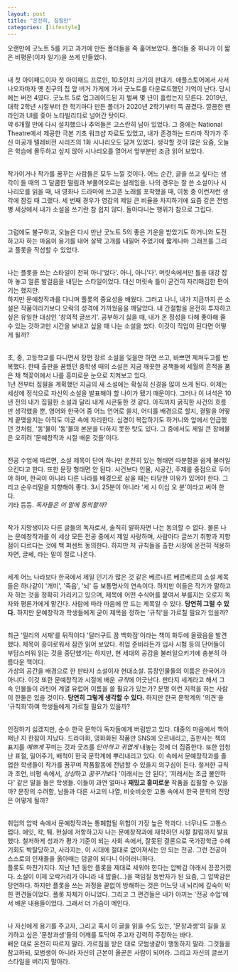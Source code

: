 ```yaml
---
layout: post
title: "온전히, 집필만"
categories: [lifestyle]
---
```


오랜만에 굿노트 5를 키고 과거에 만든 폴더들을 죽 훑어보았다. 폴더들 중 하나가 이 짧은 비평문(이자 일기)을 쓰게 만들었다.<br /><br />

내 첫 아이패드이자 첫 아이패드 프로인, 10.5인치 크기의 판대기. 애플스토어에서 사서 나오자마자 옛 친구의 집 앞 버거 가게에 가서 굿노트를 다운로드했던 기억이 난다. 당시에는 버전 4였다. 굿노트 5로 업그레이드된 지 벌써 몇 년이 흘렀는지 모른다. 2019년, 대학 2학년 시절부터 한 학기마다 만든 폴더가 2020년 2학기부터 뚝 끊겼다. 깔끔한 펜 라인과 UI를 좇아 노타빌리티로 넘어간 탓이다. <br />
약 6개월 만에 다시 설치했으나 추억들은 고스란히 남아 있었다. 그 중에는 National Theatre에서 제공한 극본 기초 워크샵 자료도 있었고, 내가 존경하는 드라마 작가가 주신 미공개 텔레비전 시리즈의 1화 시나리오도 담겨 있었다. 생각할 것이 많은 요즘, 오늘은 학습에 몰두하고 싶지 않아 시나리오를 열어서 앞부분만 조금 읽어 보았다.<br /><br />

작가이거나 작가를 꿈꾸는 사람들은 모두 느낄 것이다. 어느 순간, 글을 쓰고 싶다는 생각이 들 때의 그 달콤한 떨림과 부풀어오르는 설레임을. 나의 경우는 잘 쓴 소설이나 시나리오를 읽을 때, 내 영화나 드라마에 쓰고픈 노래를 포착했을 때, 이동 중 이런저런 생각에 잠길 때 그랬다. 세 번째 경우가 영감의 제일 큰 비율을 차지하기에 요즘 같은 전염병 세상에서 내가 소설을 쓰기란 참 쉽지 않다. 돌아다니는 행위가 참으로 그립다.<br /><br />

그럼에도 불구하고, 오늘은 다시 만난 굿노트 5의 좋은 기운을 받았기도 하거니와 도전하고자 하는 마음이 용기를 내어 살짝 고개를 내밀어 주었기에 짧게나마 그래프를 그리고 플롯을 작성할 수 있었다.<br /><br />

나는 플롯을 쓰는 스타일이 전혀 아니'었다'. 아니, 아니'다'. 머릿속에서만 틀을 대강 잡아 놓고 얼른 발걸음을 내딛는 스타일이었다. 대신 머릿속 틀이 굳건히 자리매김한 편이기는 했지만.<br />
하지만 문예창작과를 다니며 플롯의 중요성을 배웠다. 그러고 나니, 내가 지금까지 쓴 소설은 작품이라기보다 오락의 성격에 가까웠음을 깨달았다. 내 간절함을 온전히 투자하고 싶은 유일한 대상인 '창의적 글쓰기'. 공부하기 싫을 때, 내가 온 정성을 다해 좋아해 줄 수 있는 것하고만 시간을 보내고 싶을 때 나는 소설을 썼다. 이것이 직업이 된다면 어떻게 될까? <br /><br />

초, 중, 고등학교를 다니면서 장편 장르 소설을 잊을만 하면 쓰고, 바쁘면 제쳐두고를 반복했다. 한때 출판을 꿈꿨던 중학생 때의 소설은 지금 깨끗한 공책들에 세월의 흔적을 품은 채 책꽂이에서 나를 흥미로운 눈으로 지켜보고 있다.<br />
1년 전부터 집필을 계획했던 지금의 새 소설에는 확실히 신경을 많이 쓰게 된다. 이제는 세상에 정식으로 자신의 소설을 발표해야 할 나이가 됐기 때문이다. 그러나 이 녀석은 10년 전의 내가 집필한 소설과 달리 내게 시큰둥한 것 같다. 아직까지 굵직한 사건의 흐름만 생각했을 뿐, 영어와 한국어 중 어느 언어로 쓸지, 어디를 배경으로 할지, 결말을 어떻게 끝맺을지는 아직도 미궁 속에 자리한다. 심경이 복잡하기도 하거니와 앞에서 언급했던 것처럼, '동'물이 '동'물의 본분을 다하지 못한 탓도 있다. 그 중에서도 제일 큰 장애물은 오히려 '문예창작과 시절 배운 것들'이다.<br /><br />

전공 수업에 따르면, 소설 제목이 단어 하나만 온전히 있는 형태면 따분함을 쉽게 불러일으킨다고 한다. 또한 문장 형태면 안 된다. 사건보다 인물, 시공간, 주제를 중점으로 두어야 하며, 한국이 아니라 다른 나라를 배경으로 삼을 때는 타당한 이유가 있어야 한다. 그리고 순우리말을 지향해야 좋다. 3시 25분이 아니라 '세 시 이십 오 분'이라고 써야 한다.<br />
기타 등등. *독자들은 이 말에 동의할까?* <br /><br />

작가 지망생이자 다른 글들의 독자로서, 솔직히 말하자면 나는 동의할 수 없다. 물론 나는 문예창작과를 이 세상 모든 전공 중에서 제일 사랑하며, 사람마다 글쓰기 취향과 지향점이 다르다는 것에 백 퍼센트 동의한다. 하지만 저 규칙들을 출판 시장에 온전히 적용하자면, 글쎄, 라는 말이 절로 나온다. <br /><br />

세계 어느 나라보다 한국에서 제일 인기가 많은 것 같은 베르나르 베르베르의 소설 제목들은 하나같이 '개미', '죽음', '뇌' 등 보통명사의 연속이다. 하지만 이들은 작가가 말하고자 하는 것을 정확히 가리키고 있으며, 제목에 어떤 수식어를 붙여서 부를지는 오로지 독자와 평론가에게 맡긴다. 사람에 따라 마음에 안 드는 제목일 수 있다. __당연히 그럴 수 있다.__ 하지만 문예창작과 학생들에게 굳이 제목을 정하는 '규칙'을 가르칠 필요가 있을까?<br /><br />

최근 '밀리의 서재'를 뒤적이다 '달러구트 꿈 백화점'이라는 책이 화두에 올랐음을 발견했다. 제목이 흥미로워서 잠깐 읽어 보았다. 취업 준비라든가 입사 시험 등의 단어들이 부담스러워 읽는 것을 중단했기는 하지만, 현 세대의 공감을 불러일으키기에 충분히 아름다운 책이다. <br />
가상의 공간을 배경으로 한 판타지 소설이자 현대소설. 등장인물들의 이름은 한국어가 아니다. 이것 또한 문예창작과 시절에 배운 *규칙*에 어긋난다. 판타지 세계라고 해서 그 속 인물들이 라틴어 계열 유럽어 이름을 쓸 필요가 있는가? 분명 이런 지적을 하는 사람이 한둘은 있을 것이다. __당연히 그렇게 생각할 수 있다.__ 하지만 한국 문학계의 '의견'을 '규칙화'하여 학생들에게 가르칠 필요가 있을까? <br /><br />

인정하기 싫겠지만, 순수 한국 문학이 독자들에게 버림받고 있다. 대중의 마음에서 책이 떠난 지 한참이 지났다. 드라마화, 영화화된 작품만 SNS에 오르내리고, 출판사는 책의 표지를 *예쁘게* 꾸미는 것과 굿즈를 *단아하고 귀엽게* 내놓는 것에 더 집중한다. 또한 엄청난 표절, 밀어주기, 배척이 한국 문학계에 뿌리내리고 있다. 이 속에서 문예창작과를 졸업한 학생들이 작가를 꿈꾸며 작품활동에 전념할 수 있을지 의구심이 든다. 철저한 규칙과 조언, 비평 속에서, *상상*하고 *꿈꾸기*보다 '이래서는 안 된다', '저래서는 조금 불안하다' 같은 말을 들은 학생들. 이들이 과연 얼마나 __재밌고 흥미로운__ 작품을 집필할 수 있을까? 문장의 수려함, 남들과 다른 사고의 나열, 비슷비슷한 고통 속에서 한국 문학의 전망은 어떻게 될까? <br /><br />

취업의 압박 속에서 문예창작과는 통폐합될 위험이 가장 높은 학과다. 너무나도 고통스럽다. 에잇, 칵, 퉤. 현실에 저항하고자 나는 문예창작과에 재학하던 시절 칼럼까지 발표했다. 철저하게 성과가 평가 기준이 되는 사회 속에서, 잘못된 결론으로 국가장학금 수혜 기회도 박탈당하고, 사라지는, 이 시대에 절대로 없어져서는 안 되는 전공. 그런 전공이 스스로의 인재들을 옭아매는 덩굴이 되다니 아이러니하다. <br />
플롯도 마찬가지다. 지난 1년 동안 플롯을 제대로 세워야 한다는 압박감 아래서 끙끙거렸다. 소설이 이제 오락거리가 아니라 내 밥줄(...)을 책임질 동반자가 된 요즘, 그 압박감은 당연하다. 하지만 플롯을 쓰는 과정을 끝없이 방해하는 것은 어느덧 내 뇌리에 깊숙이 박힌 편견들이었다. 플롯 자체가 아니었다. 그리고 그 편견들은 내가 아끼는 '전공 수업'에서 배운 내용들이었다. 그래서 더 가슴이 메인다. <br /><br />

나 자신에게 용기를 주고자, 그리고 혹시 이 글을 읽을 수도 있는, '문창과생'의 길을 포기하고 싶은 '문창과생'들의 어깨를 토닥여 주고자 강력히 주장하는 바다.<br />
배운 대로 온전히 따르지 말라. 가르침을 받은 대로 모범생같이 행동하지 말라. 그것들을 참고하되, 모범생이 아니라 자신의 근본이 올곧은 사람이 되어라. 그리고 자신의 글쓰기 스타일을 버리지 말아라.
